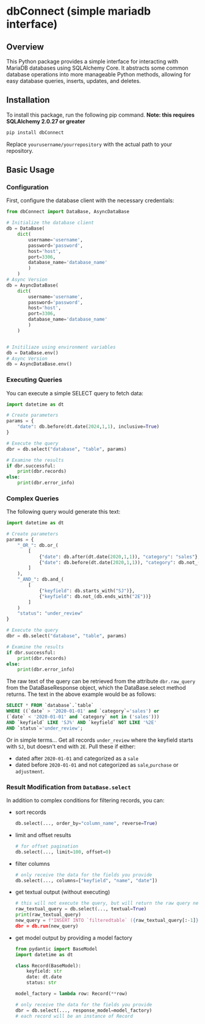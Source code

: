 # dbConnect (simple mariadb interface)

## Overview

This Python package provides a simple interface for interacting with MariaDB databases using SQLAlchemy Core. It abstracts some common database operations into more manageable Python methods, allowing for easy database queries, inserts, updates, and deletes.

## Installation

To install this package, run the following pip command. **Note: this requires SQLAlchemy 2.0.27 or greater**

```bash
pip install dbConnect
```

Replace `yourusername/yourrepository` with the actual path to your repository.

## Basic Usage

### Configuration

First, configure the database client with the necessary credentials:

```python
from dbConnect import DataBase, AsyncDataBase

# Initialize the database client
db = DataBase(
    dict(
        username='username', 
        password='password', 
        host='host', 
        port=3306, 
        database_name='database_name'
        )
    )
# Async Version
db = AsyncDataBase(
    dict(
        username='username', 
        password='password', 
        host='host', 
        port=3306, 
        database_name='database_name'
        )
    )


# Initiliaze using environment variables
db = DataBase.env()
# Async Version
db = AsyncDataBase.env()
```

### Executing Queries

You can execute a simple SELECT query to fetch data:

```python
import datetime as dt

# Create parameters
params = {
    "date": db.before(dt.date(2024,1,1), inclusive=True)
}

# Execute the query
dbr = db.select("database", "table", params)

# Examine the results
if dbr.successful:
    print(dbr.records)
else:
    print(dbr.error_info)
```

### Complex Queries

The following query would generate this text:

```python
import datetime as dt

# Create parameters
params = {
    "_OR_": db.or_(
        [
            {"date": db.after(dt.date(2020,1,1)), "category": "sales"},
            {"date": db.before(dt.date(2020,1,1)), "category": db.not_(db.in_, ["purchases","adjustments","sales"])},
        ]
    ),
    "_AND_": db.and_(
        [
            {"keyfield": db.starts_with("SJ")},
            {"keyfield": db.not_(db.ends_with("2E"))}
        ]
    )
    "status": "under_review"
}

# Execute the query
dbr = db.select("database", "table", params)

# Examine the results
if dbr.successful:
    print(dbr.records)
else:
    print(dbr.error_info)
```

The raw text of the query can be retrieved from the attribute `dbr.raw_query` from the DataBaseResponse object,
which the DataBase.select method returns. The text in the above example would be as follows:

```sql
SELECT * FROM `database`.`table`
WHERE ((`date` > '2020-01-01' and `category`='sales') or 
(`date` < '2020-01-01' and `category` not in ('sales')))
AND `keyfield` LIKE 'SJ%' AND `keyfield` NOT LIKE '%2E'
AND `status`='under_review';
```

Or in simple terms...
Get all records `under_review` where the keyfield starts with `SJ`, but doesn't end with `2E`. Pull these if either:

- dated after `2020-01-01` and categorized as a `sale`
- dated before `2020-01-01` and not categorized as `sale`,`purchase` or `adjustment`.


### Result Modification from `DataBase.select`

In addition to complex conditions for filtering records, you can:

- sort records

    ```pythoN
    db.select(..., order_by="column_name", reverse=True)
    ```

- limit and offset results

    ```python
    # for offset pagination
    db.select(..., limit=100, offset=0)
    ```

- filter columns

    ```python
    # only receive the data for the fields you provide
    db.select(..., columns=["keyfield", "name", "date"])
    ```

- get textual output (without executing)

    ```python
    # this will not execute the query, but will return the raw query needed to execute
    raw_textual_query = db.select(..., textual=True)
    print(raw_textual_query)
    new_query = f"INSERT INTO `filteredtable` ({raw_textual_query[:-1]});
    dbr = db.run(new_query)
    ```

- get model output by providing a model factory

    ```python
    from pydantic import BaseModel
    import datetime as dt

    class Record(BaseModel):
        keyfield: str
        date: dt.date
        status: str

    model_factory = lambda row: Record(**row)

    # only receive the data for the fields you provide
    dbr = db.select(..., response_model=model_factory)
    # each record will be an instance of Record
    ```